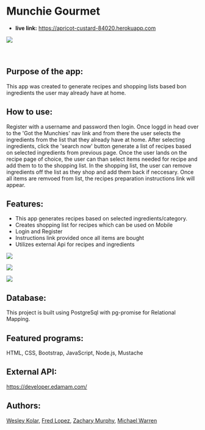 # Munchie Gourmet


* **live link:**
https://apricot-custard-84020.herokuapp.com

![](https://github.com/Murphy-ZJ/food-in-fridge/blob/1ef56d60e6c8a4692d9a474187c963b80f6380bd/assets/img/index.png)
<br /> <br /><br />
## Purpose of the app: 
 This app was created to generate recipes and shopping lists based bon ingredients the user may already have at home.
 
## How to use: 

Register with a username and password then login. Once loggd in head over to the 'Got the Munchies' nav link and from there the user selects the ingredients from the list that they already have at home. After selecting ingredients, click the 'search now' button generate a list of recipes based on selected ingredients from previous page. Once the user lands on the recipe page of choice, the user can than select items needed for recipe and add them to to the shopping list. In the shopping list, the user can remove ingredients off the list as they shop and add them back if neccesary. Once all items are remvoed from list, the recipes preparation instructions link will appear.

## Features:

- This app generates recipes based on selected ingredients/category.
- Creates shopping list for recipes which can be used on Mobile 
- Login and Register
- Instructions link provided once all items are bought
- Utilizes external Api for recipes and ingredients


![](https://github.com/Murphy-ZJ/food-in-fridge/blob/1ef56d60e6c8a4692d9a474187c963b80f6380bd/assets/img/choice.png)

![](https://github.com/Murphy-ZJ/food-in-fridge/blob/1ef56d60e6c8a4692d9a474187c963b80f6380bd/assets/img/shopping.png)

![](https://github.com/Murphy-ZJ/food-in-fridge/blob/1ef56d60e6c8a4692d9a474187c963b80f6380bd/assets/img/mobile.png)





## Database:
This project is built using PostgreSql with pg-promise for Relational Mapping.
## Featured programs: 
HTML, CSS, Bootstrap, JavaScript, Node.js, Mustache
## External API:
https://developer.edamam.com/
## Authors:
[Wesley Kolar](https://github.com/wesleyjkolar), [Fred Lopez](https://github.com/AgentLopez), [Zachary Murphy](https://github.com/MU-ZJ), [Michael Warren](https://github.com/mikewarren02)








